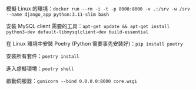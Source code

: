 模擬 Linux 的環境：`docker run --rm -i -t -p 8000:8000 -v .:/srv -w /srv --name django_app python:3.11-slim bash`

安裝 MySQL client 需要的工具：`apt-get update && apt-get install python3-dev default-libmysqlclient-dev build-essential`

在 Linux 環境中安裝 Poetry (Python 需要事先安裝好)：`pip install poetry`

安裝所有套件：`poetry install`

進入虛擬環境：`poetry shell`

啟動伺服器：`gunicorn --bind 0.0.0.0:8000 core.wsgi`